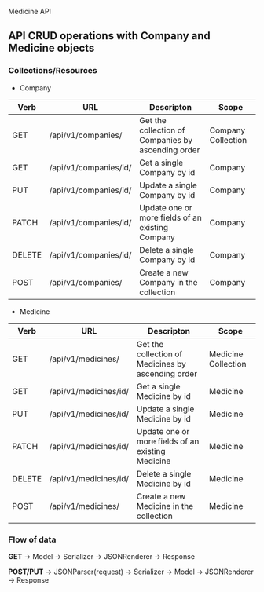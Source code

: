 Medicine API

## API CRUD operations with Company and Medicine objects

### Collections/Resources

* Company

| Verb   | URL                   | Descripton                                         | Scope                    |
|--------|-----------------------|----------------------------------------------------|--------------------------|
| GET    | /api/v1/companies/    | Get the collection of Companies by ascending order | Company Collection       |
| GET    | /api/v1/companies/id/ | Get a single Company by id                         | Company                  |
| PUT    | /api/v1/companies/id/ | Update a single Company by id                      | Company                  |
| PATCH  | /api/v1/companies/id/ | Update one or more fields of an existing Company   | Company                  |
| DELETE | /api/v1/companies/id/ | Delete a single Company by id                      | Company                  |
| POST   | /api/v1/companies/    | Create a new Company in the collection             | Company                  |

* Medicine

| Verb   | URL                   | Descripton                                         | Scope                    |
|--------|-----------------------|----------------------------------------------------|--------------------------|
| GET    | /api/v1/medicines/    | Get the collection of Medicines by ascending order | Medicine Collection      |
| GET    | /api/v1/medicines/id/ | Get a single Medicine by id                        | Medicine                 |
| PUT    | /api/v1/medicines/id/ | Update a single Medicine by id                     | Medicine                 |
| PATCH  | /api/v1/medicines/id/ | Update one or more fields of an existing Medicine  | Medicine                 |
| DELETE | /api/v1/medicines/id/ | Delete a single Medicine by id                     | Medicine                 |
| POST   | /api/v1/medicines/    | Create a new Medicine in the collection            | Medicine                 |


### Flow of data
**GET** -> Model -> Serializer -> JSONRenderer -> Response

**POST/PUT** -> JSONParser(request) -> Serializer -> Model -> JSONRenderer -> Response

